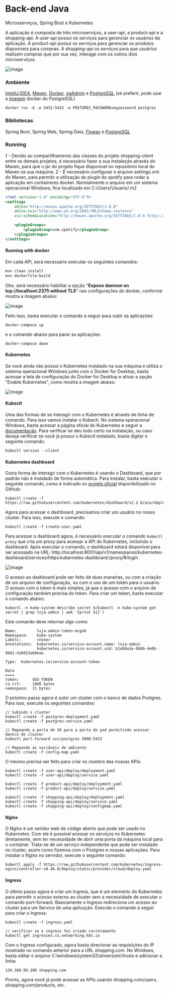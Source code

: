 # Back-end Java
Microsserviços, Spring Boot e Kubernetes

A aplicação é composta de três microserviços, a user-api, a product-api e a shopping-api. A user-api possui os serviços para gerenciar os usuários da aplicação. A product-api possui os serviços para gerenciar os produtos disponíveis para compras. A shopping-api os serviços para que usuários realizem compras que por sua vez, interage com os outros dois microserviços.

![image](https://user-images.githubusercontent.com/16382981/119489556-316a5a00-bd32-11eb-9734-521193c5243d.png)

### Ambiente
[IntelliJ IDEA](https://www.jetbrains.com/pt-br/idea/download), [Maven](https://maven.apache.org), [Docker](https://www.docker.com/products/docker-desktop), [pgAdmin](https://www.pgadmin.org/download) e [PostgreSQL](https://www.postgresql.org/download) (se preferir, pode usar a [imagem](https://hub.docker.com/_/postgres) docker do PostgreSQL)

`
docker run -d -p 5432:5432 -e POSTGRES_PASSWORD=mypassword postgres
`

### Bibliotecas
Spring Boot, Spring Web, Spring Data, [Flyway](https://github.com/flyway/flyway) e [PostgreSQL](https://mvnrepository.com/artifact/org.postgresql/postgresql)

### Running
1 - Devido ao compartilhamento das classes do projeto shopping-client entre os demais projetos, é necessário fazer a sua instalação através do Maven, para que o jar do projeto fique disponível no repositório local do Maven na sua máquina.
2 - É necessário configurar o arquivo settings.xml do Maven, para permitir a utilização do plugin do spotify para rodar a aplicação em containeres docker. Normalmente o arquivo em um sistema operacional Windows, fica localizado em C:/Users/Usuario/.m2

```xml
<?xml version="1.0" encoding="UTF-8"?>
<settings 
    xmlns="http://maven.apache.org/SETTINGS/1.0.0" 
    xmlns:xsi="http://www.w3.org/2001/XMLSchema-instance"
    xsi:schemaLocation="http://maven.apache.org/SETTINGS/1.0.0 https://maven.apache.org/xsd/settings-1.0.0.xsd">

    <pluginGroups>
        <pluginGroup>com.spotify</pluginGroup>
    </pluginGroups>
</settings>
```

#### Running with docker
Em cada API, será necessário executar os seguintes comandos:
```cmd
mvn clean install
mvn dockerfile:build
```
Obs: será necessário habilitar a opção "**Expose daemon on tcp://localhost:2375 without TLS**" nas configurações do docker, conforme mostra a imagem abaixo:

![image](https://user-images.githubusercontent.com/16382981/118900145-a2e77a00-b8e6-11eb-9b83-ce5c729e88d7.png)

Feito isso, basta executar o comando a seguir para subir as aplicações:

```
docker-compose up
```

e o comando abaixo para parar as aplicações:

```
docker-compose down
```

#### Kubernetes

Se você ainda não possui o Kubernetes instalado na sua máquina e utiliza o sistema operacional Windows junto com o Docker for Desktop, basta acessar a tela de configuração do Docker for Desktop e ativar a opção "Enable Kubernetes", como mostra a imagem abaixo:

![image](https://user-images.githubusercontent.com/16382981/119264235-ac0f6a00-bbb8-11eb-8db2-e1ab4d95de71.png)


#### Kubectl

Uma das formas de se interagir com o Kubernetes é através de linha de comando. Para isso vamos instalar o Kubectl. No sistema operacional Windows, basta acessar a página oficial do Kubernetes e seguir a [documentação](https://kubernetes.io/docs/tasks/tools/install-kubectl-windows/). Para verificar se deu tudo certo na instalação, ou caso deseja verificar se você já possui o Kubectl instalado, basta digitar o seguinte comando:

```
kubectl version --client
```

#### Kubernetes dashboard

Outra forma de interagir com o Kubernetes é usando o Dashboard, que por padrão não é instalado de forma automática. Para instalar, basta executar o seguinte comando, como é indicado no [projeto oficial](https://github.com/kubernetes/dashboard) disponibilizado no GitHub:

```
kubectl create -f https://raw.githubusercontent.com/kubernetes/dashboard/v2.2.0/aio/deploy/recommended.yaml
```

Agora para acessar o dashboard, precisamos criar um usuário no nosso cluster. Para isso, execute o comando:

```
kubectl create -f create-user.yaml
```

Para acessar o dashboard agora, é necessário executar o comando `kubectl proxy` que cria um proxy para acessar a API do Kubernetes, incluindo o dashboard. Após executar o comando, o dashboard estará disponível para ser acessado na URL: http://localhost:8001/api/v1/namespaces/kubernetes-dashboard/services/https:kubernetes-dashboard:/proxy/#/login

![image](https://user-images.githubusercontent.com/16382981/119269813-f8b26f80-bbcf-11eb-8731-6a6836eaa206.png)

O acesso ao dashboard pode ser feito de duas maneiras, ou com a criação de um arquivo de configuração, ou com o uso de um token para o usuário. O acesso com o token é mais simples, já que o acesso com o arquivo de configuração também precisa do token. Para criar um token, basta executar o comando abaixo:

```
kubectl -n kube-system describe secret $(kubectl -n kube-system get secret | grep loja-admin | awk '{print $1}')
```

Este comando deve retornar algo como:

```
Name:         loja-admin-token-mcgnb
Namespace:    kube-system
Labels:       <none>
Annotations:  kubernetes.io/service-account.name: loja-admin
              kubernetes.io/service-account.uid: b1eb6a1e-8b8b-4e0b-98d1-416023ab9eaa

Type:  kubernetes.io/service-account-token

Data
====
token:      SEU_TOKEN
ca.crt:     1066 bytes
namespace:  11 bytes
```

O próximo passo agora é subir um cluster com o banco de dados Postgres. Para isso, execute os seguintes comandos:

```
// Subindo o cluster
kubectl create -f postgres-deployment.yaml
kubectl create -f postgres-service.yaml

// Mapeando a porta do SO para a porta do pod permitindo acessar dentro do cluster
kubectl port-forward svc/postgres 5000:5432

// Mapeando as variáveis de ambiente
kubectl create -f config-map.yaml
```

O mesmo precisa ser feito para criar os clusters das nossas APIs:

```
kubectl create -f user-api/deploy/deployment.yaml
kubectl create -f user-api/deploy/service.yaml

kubectl create -f product-api/deploy/deployment.yaml
kubectl create -f product-api/deploy/service.yaml

kubectl create -f shopping-api/deploy/deployment.yaml
kubectl create -f shopping-api/deploy/service.yaml
kubectl create -f shopping-api/deploy/configmap.yaml
```

#### Nginx

O Nginx é um seridor web de código aberto que pode ser usado no Kubernetes. Com ele é possível acessar os serviços no Kubernetes diretamente, sem ter necessidade de abrir uma porta da máquina local para o container. Trata-se de um serviço independente que pode ser instalado no cluster, assim como fizemos com o Postgres e nossas aplicações. Para instalar o Nginx no servidor, execute o seguinte comando:

```
kubectl apply -f https://raw.githubusercontent.com/kubernetes/ingress-nginx/controller-v0.46.0/deploy/static/provider/cloud/deploy.yaml
```

#### Ingress

O último passo agora é criar um Ingress, que é um elemento do Kubernetes para permitir o acesso externo ao cluster sem a necessidade de executar o comando port-forward. Basicamente o Ingress redireciona um acesso ao cluster para um Service de uma aplicação. Execute o comando a seguir para criar o Ingress:

```
kubectl create -f ingress.yaml

// verificar se o ingress foi criado corretamente
kubectl get ingresses.v1.networking.k8s.io
```

Com o Ingress configurado, agora basta direcionar as requisições do IP mostrado no comando anterior para a URL shopping.com. No Windows, basta editar o arquivo C:\windows\system32\drivers\etc\hosts e adicionar a linha:

```
129.168.99.100 shopping.com
```

Pronto, agora você já pode acessar as APIs usando shopping.com/users, shopping.com/products, etc.
